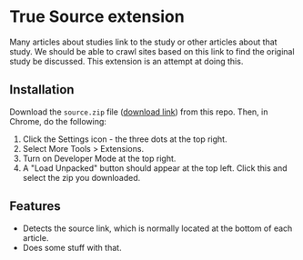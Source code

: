 # True Source extension

Many articles about studies link to the study or other articles about that study. We should be able to crawl sites based on this link to find the original study be discussed. This extension is an attempt at doing this.

## Installation

Download the `source.zip` file (<a href="https://github.com/mknepprath/true-source/raw/master/source.zip" download>download link</a>) from this repo. Then, in Chrome, do the following:

1. Click the Settings icon - the three dots at the top right.
1. Select More Tools > Extensions.
1. Turn on Developer Mode at the top right.
1. A "Load Unpacked" button should appear at the top left. Click this and select the zip you downloaded.

## Features

- Detects the source link, which is normally located at the bottom of each article.
- Does some stuff with that.

